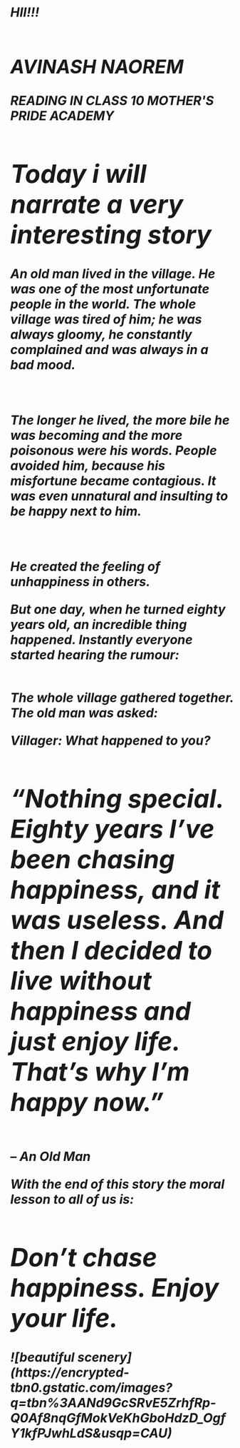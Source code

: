 <html>
<body>

<I><h1>HII!!!<H1>

<I><H2>AVINASH NAOREM</H2>

READING IN CLASS 10
MOTHER'S PRIDE ACADEMY
<I><h1>Today i will narrate a very interesting story</h1></I>

<P>An old man lived in the village. He was one of the most unfortunate people in the world. The whole village was tired of him; he was always gloomy, he constantly complained and was always in a bad mood.</P><br>


<p>The longer he lived, the more bile he was becoming and the more poisonous were his words. People avoided him, because his misfortune became contagious. It was even unnatural and insulting to be happy next to him.
</p><br>

<p>He created the feeling of unhappiness in others.

But one day, when he turned eighty years old, an incredible thing happened. Instantly everyone started hearing the rumour:</p><br>The whole village gathered together. <br>The old man was asked:<br>

Villager: What happened to you?<br>

 

<H1>“Nothing special. Eighty years I’ve been chasing happiness, and it was useless. And then I decided to live without happiness and just enjoy life. That’s why I’m happy now.” </h1><br>– An Old Man


With the end of this story the moral lesson to all of us is: </I>
<h1>Don’t chase happiness. Enjoy your life.</h1>
![beautiful scenery](https://encrypted-tbn0.gstatic.com/images?q=tbn%3AANd9GcSRvE5ZrhfRp-Q0Af8nqGfMokVeKhGboHdzD_OgfY1kfPJwhLdS&usqp=CAU)
